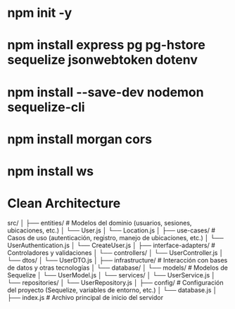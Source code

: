 # npm init -y
# npm install express pg pg-hstore sequelize jsonwebtoken dotenv
<!-- Explicación de las dependencias:

express: Framework para construir el servidor API.
pg y pg-hstore: Driver de PostgreSQL para Node.js y Sequelize.
sequelize: ORM que facilita el manejo de la base de datos.
jsonwebtoken: Para manejar la autenticación basada en JWT.
dotenv: Para cargar variables de entorno desde un archivo .env. -->
# npm install --save-dev nodemon sequelize-cli
<!-- Explicación de las devDependencies:

nodemon: Observa los archivos y reinicia automáticamente el servidor al hacer cambios.
sequelize-cli: Herramienta para manejar migraciones, seeders y otras utilidades relacionadas con Sequelize. -->
# npm install morgan cors
<!-- Resumen:
Morgan: Middleware de registro de solicitudes HTTP para depuración y monitoreo de tráfico.
CORS: Middleware para habilitar o restringir solicitudes HTTP de diferentes orígenes (dominios) según las reglas de CORS.
Ambos son herramientas esenciales para el desarrollo de APIs seguras y monitoreadas -->
# npm install ws
# Clean Architecture
src/
│
├── entities/            # Modelos del dominio (usuarios, sesiones, ubicaciones, etc.)
│   └── User.js
│   └── Location.js
│
├── use-cases/           # Casos de uso (autenticación, registro, manejo de ubicaciones, etc.)
│   └── UserAuthentication.js
│   └── CreateUser.js
│
├── interface-adapters/  # Controladores y validaciones
│   └── controllers/
│       └── UserController.js
│   └── dtos/
│       └── UserDTO.js
│
├── infrastructure/      # Interacción con bases de datos y otras tecnologías
│   └── database/
│       └── models/      # Modelos de Sequelize
│           └── UserModel.js
│   └── services/
│       └── UserService.js
│   └── repositories/
│       └── UserRepository.js
│
├── config/              # Configuración del proyecto (Sequelize, variables de entorno, etc.)
│   └── database.js
│
├── index.js             # Archivo principal de inicio del servidor
